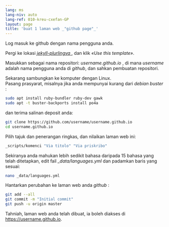 ```yaml
---
lang: ms
lang-niv: auto
lang-ref: 010-kreu-cxefan-GP
layout: page
title: 'buat 1 laman web _"github page"_'
---
```


Log masuk ke github dengan nama pengguna anda.  

Pergi ke lokasi [ _jekyll-plurlingva_ ](https://github.com/jmichault/jekyll-plurlingva), dan klik _«Use this template»_.

Masukkan sebagai nama repositori: _username.github.io_ , di mana _username_ adalah nama pengguna anda di _github_, dan sahkan pembuatan repositori.

Sekarang sambungkan ke komputer dengan Linux.  
Pasang prasyarat, misalnya jika anda mempunyai kurang dari _debian buster_ :
```bash
sudo apt install ruby-bundler ruby-dev gawk
sudo apt -t buster-backports install po4a
```

dan terima salinan deposit anda:
```bash
git clone https://github.com/username/username.github.io
cd username.github.io
```

Pilih tajuk dan penerangan ringkas, dan nilaikan laman web ini:
```bash
_scripts/komenci "Via titolo" "Via priskribo"
```

Sekiranya anda mahukan lebih sedikit bahasa daripada 15 bahasa yang telah ditetapkan, edit fail _\_data/languages.yml_ dan padamkan baris yang sesuai:
```bash
nano _data/languages.yml
```

Hantarkan perubahan ke laman web anda _github_ :
```bash
git add --all
git commit -m "Initial commit"
git push -u origin master
```

Tahniah, laman web anda telah dibuat, ia boleh diakses di https://username.github.io.

